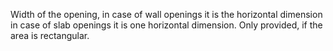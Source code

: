 ﻿Width of the opening, in case of wall openings it is the horizontal dimension in case of slab openings it is one horizontal dimension. Only provided, if the area is rectangular.
